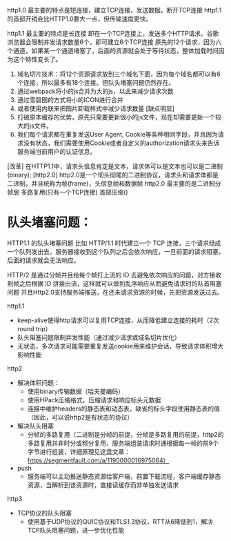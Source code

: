 http1.0 最主要的特点是短连接，建立TCP连接，发送数据，断开TCP连接
http1.1的首部开销会比HTTP1.0要大一点，但传输速度更快。

http1.1 最主要的特点是长连接  即在一个TCP连接上，发送多个HTTP请求。谷歌浏览器会限制并发请求数量6个，即可建立6个TCP连接
原先的12个请求，因为六个通道，如果某一个通道堵塞了，后面的资源就会处于等待状态，整体加载时间因为这个特性变长了。
1. 域名切片技术：将12个资源请求放到三个域名下面，因为每个域名都可以有6个连接，所以最多有18个连接。但队头堵塞问题仍然存在。
2. 通过webpack将小的js合并为大的js，以此来减少请求次数
3. 通过雪碧图的方式将小的ICON进行合并
4. 或者使用内联来把图片卸载样式中减少请求数量
[缺点明显] 
1. 打破原本缓存的优势，原先只需要更新很小的js文件，现在却需要更新一个较大的js文件。
2. 我们每个请求都在重复发送User Agent, Cookie等各种相同字段，并且因为请求没有状态，我们需要使用Cookie或者自定义的authorization请求头来告诉服务端当前用户的认证信息。

[改革]
在HTTP1.1中，请求头信息肯定是文本，请求体可以是文本也可以是二进制(binary);
[http2.0]
http2.0是一个彻头彻尾的二进制协议，请求头和请求体都是二进制，并且统称为帧(frame)，头信息帧和数据帧
http2.0 最主要的是二进制分帧层 多路复用(只有一个TCP连接) 首部压缩()

# 队头堵塞问题：
HTTP1.1 的队头堵塞问题
比如 HTTP/1.1 时代建立一个 TCP 连接，三个请求组成一个队列发出去，服务器接收到这个队列之后会依次响应，一旦前面的请求阻塞，后面的请求就会无法响应。


HTTP/2 是通过分帧并且给每个帧打上流的 ID 去避免依次响应的问题，对方接收到帧之后根据 ID 拼接出流，这样就可以做到乱序响应从而避免请求时的队首阻塞问题
并且Http2.0支持服务端推送，在还未请求资源的时候，先把资源发送过去。


http1.1
- keep-alive使得http请求可以复用TCP连接，从而降低建立连接的耗时（2次round trip）
- 队头阻塞问题限制并发性能（通过减少请求或域名切片优化）
- 无状态，多次请求可能需要重复发送cookie用来维护会话，导致请求体积增大影响性能

http2
- 解决体积问题：
  - 使用binary传输数据（哈夫曼编码）
  - 使用HPack压缩格式，压缩请求和响应标头元数据
  - 连接中维护headers的静态表和动态表，缺省的标头字段使用静态表的值（因此，可以说http2是有状态的协议）
- 解决队头阻塞
  - 分帧的多路复用（二进制是分帧的前提，分帧是多路复用的前提，http2的多路复用并非时分或频分复用，服务端组装请求时通根据每一帧的前9个字节进行组装，详细原理见这盘文章：https://segmentfault.com/a/1190000016975064）
- push
  - 服务端可以主动推送静态资源给客户端，前置下载流程，客户端缓存静态资源，当解析到该资源时，直接读缓存而非单独发送请求

http3
- TCP协议的队头阻塞
  - 使用基于UDP协议的QUIC协议和TLS1.3协议，RTT从6降低到1，解决TCP队头阻塞问题，进一步优化性能